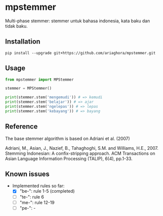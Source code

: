 # mpstemmer
Multi-phase stemmer: stemmer untuk bahasa indonesia, kata baku dan tidak baku.

## Installation
`pip install --upgrade git+https://github.com/ariaghora/mpstemmer.git`

## Usage

```python
from mpstemmer import MPStemmer

stemmer = MPStemmer()

print(stemmer.stem('mengemudi')) # => kemudi
print(stemmer.stem('belajar')) # => ajar
print(stemmer.stem('ngelepas')) # => lepas
print(stemmer.stem('kebayang')) # => bayang
```

## Reference
The base stemmer algorithm is based on Adriani et al. (2007)

Adriani, M., Asian, J., Nazief, B., Tahaghoghi, S.M. and Williams, H.E., 2007. Stemming Indonesian: A confix-stripping approach. ACM Transactions on Asian Language Information Processing (TALIP), 6(4), pp.1-33.

## Known issues
- Implemented rules so far:
  - [x] "be-": rule 1-5 (completed)
  - [ ] "te-": rule 6
  - [ ]  "me-": rule 12-19
  - [ ]  "pe-": -
